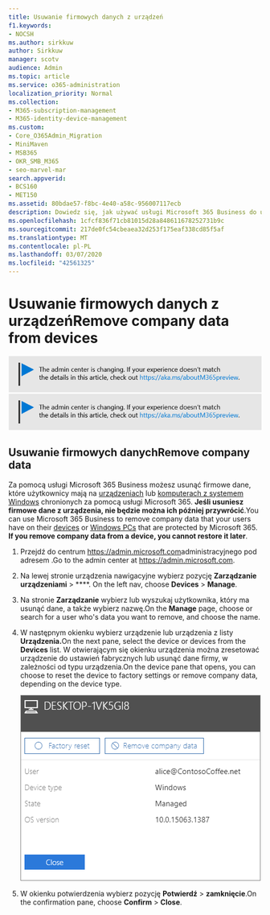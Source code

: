 ```yaml
---
title: Usuwanie firmowych danych z urządzeń
f1.keywords:
- NOCSH
ms.author: sirkkuw
author: Sirkkuw
manager: scotv
audience: Admin
ms.topic: article
ms.service: o365-administration
localization_priority: Normal
ms.collection:
- M365-subscription-management
- M365-identity-device-management
ms.custom:
- Core_O365Admin_Migration
- MiniMaven
- MSB365
- OKR_SMB_M365
- seo-marvel-mar
search.appverid:
- BCS160
- MET150
ms.assetid: 80bdae57-f8bc-4e40-a58c-956007117ecb
description: Dowiedz się, jak używać usługi Microsoft 365 Business do usuwania danych firmowych, które użytkownicy mają na swoich urządzeniach lub komputerach z systemem Windows.
ms.openlocfilehash: 1cfcf836f71cb81015d28a848611678252731b9c
ms.sourcegitcommit: 217de0fc54cbeaea32d253f175eaf338cd85f5af
ms.translationtype: MT
ms.contentlocale: pl-PL
ms.lasthandoff: 03/07/2020
ms.locfileid: "42561325"
---
```

# <a name="remove-company-data-from-devices"></a><span data-ttu-id="2dcf6-103">Usuwanie firmowych danych z urządzeń</span><span class="sxs-lookup"><span data-stu-id="2dcf6-103">Remove company data from devices</span></span>

<span data-ttu-id="2dcf6-104">[![Etykieta informująca, że centrum administracyjne zmienia się, a więcej informacji na ten temat możesz znaleźć w witrynie aka.ms/aboutM365preview.](../media/m365admincenterchanging.png)](https://docs.microsoft.com/office365/admin/microsoft-365-admin-center-preview)</span><span class="sxs-lookup"><span data-stu-id="2dcf6-104">[![Label to let you know the admin center is changing and you can find more details at aka.ms/aboutM365preview.](../media/m365admincenterchanging.png)](https://docs.microsoft.com/office365/admin/microsoft-365-admin-center-preview)</span></span>

## <a name="remove-company-data"></a><span data-ttu-id="2dcf6-105">Usuwanie firmowych danych</span><span class="sxs-lookup"><span data-stu-id="2dcf6-105">Remove company data</span></span>

<span data-ttu-id="2dcf6-p101">Za pomocą usługi Microsoft 365 Business możesz usunąć firmowe dane, które użytkownicy mają na [urządzeniach](app-protection-settings-for-android-and-ios.md) lub [komputerach z systemem Windows](protection-settings-for-windows-10-devices.md) chronionych za pomocą usługi Microsoft 365. **Jeśli usuniesz firmowe dane z urządzenia, nie będzie można ich później przywrócić**.</span><span class="sxs-lookup"><span data-stu-id="2dcf6-p101">You can use Microsoft 365 Business to remove company data that your users have on their [devices](app-protection-settings-for-android-and-ios.md) or [Windows PCs](protection-settings-for-windows-10-devices.md) that are protected by Microsoft 365. **If you remove company data from a device, you cannot restore it later**.</span></span> 
  
1. <span data-ttu-id="2dcf6-108">Przejdź do centrum <a href="https://go.microsoft.com/fwlink/p/?linkid=837890" target="_blank">https://admin.microsoft.com</a>administracyjnego pod adresem .</span><span class="sxs-lookup"><span data-stu-id="2dcf6-108">Go to the admin center at <a href="https://go.microsoft.com/fwlink/p/?linkid=837890" target="_blank">https://admin.microsoft.com</a>.</span></span>
    
2. <span data-ttu-id="2dcf6-109">Na lewej stronie urządzenia nawigacyjne wybierz pozycję **Zarządzanie urządzeniami** \> \*\*\*\*.  </span><span class="sxs-lookup"><span data-stu-id="2dcf6-109">On the left nav, choose **Devices**  \> **Manage**.</span></span>
  
3. <span data-ttu-id="2dcf6-110">Na stronie **Zarządzanie** wybierz lub wyszukaj użytkownika, który ma usunąć dane, a także wybierz nazwę.</span><span class="sxs-lookup"><span data-stu-id="2dcf6-110">On the **Manage** page, choose or search for a user who's data you want to remove, and choose the name.</span></span> 
    
4. <span data-ttu-id="2dcf6-111">W następnym okienku wybierz urządzenie lub urządzenia z listy **Urządzenia.**</span><span class="sxs-lookup"><span data-stu-id="2dcf6-111">On the next pane, select the device or devices from the **Devices** list.</span></span> <span data-ttu-id="2dcf6-112">W otwierającym się okienku urządzenia można zresetować urządzenie do ustawień fabrycznych lub usunąć dane firmy, w zależności od typu urządzenia.</span><span class="sxs-lookup"><span data-stu-id="2dcf6-112">On the device pane that opens, you can choose to reset the device to factory settings or remove company data, depending on the device type.</span></span> 
    
    ![W okienku usuń dane firmy wybierz urządzenie, z którego chcesz usunąć dane.](../media/resetorremove.png)
  
5. <span data-ttu-id="2dcf6-114">W okienku potwierdzenia wybierz pozycję **Potwierdź** \> **zamknięcie**.</span><span class="sxs-lookup"><span data-stu-id="2dcf6-114">On the confirmation pane, choose **Confirm** \> **Close**.</span></span>
    



